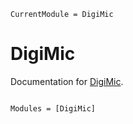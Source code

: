 ```@meta
CurrentModule = DigiMic
```

# DigiMic

Documentation for [DigiMic](https://github.com/cleggtom/DigiMic.jl).

```@index
```

```@autodocs
Modules = [DigiMic]
```
